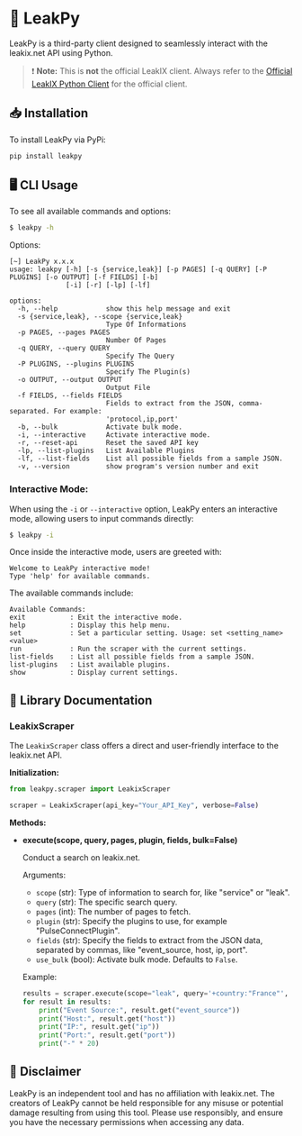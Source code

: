 # 🚀 LeakPy

LeakPy is a third-party client designed to seamlessly interact with the leakix.net API using Python.

> ❗ **Note:** This is **not** the official LeakIX client. Always refer to the [Official LeakIX Python Client](https://github.com/LeakIX/LeakIXClient-Python) for the official client.

## 📥 Installation

To install LeakPy via PyPi:

```bash
pip install leakpy
```

## 🖥️ CLI Usage 

To see all available commands and options:

```bash
$ leakpy -h
```

Options:

```plaintext
[~] LeakPy x.x.x
usage: leakpy [-h] [-s {service,leak}] [-p PAGES] [-q QUERY] [-P PLUGINS] [-o OUTPUT] [-f FIELDS] [-b]
              [-i] [-r] [-lp] [-lf]

options:
  -h, --help            show this help message and exit
  -s {service,leak}, --scope {service,leak}
                        Type Of Informations
  -p PAGES, --pages PAGES
                        Number Of Pages
  -q QUERY, --query QUERY
                        Specify The Query
  -P PLUGINS, --plugins PLUGINS
                        Specify The Plugin(s)
  -o OUTPUT, --output OUTPUT
                        Output File
  -f FIELDS, --fields FIELDS
                        Fields to extract from the JSON, comma-separated. For example:
                        'protocol,ip,port'
  -b, --bulk            Activate bulk mode.
  -i, --interactive     Activate interactive mode.
  -r, --reset-api       Reset the saved API key
  -lp, --list-plugins   List Available Plugins
  -lf, --list-fields    List all possible fields from a sample JSON.
  -v, --version         show program's version number and exit
```

### Interactive Mode:

When using the `-i` or `--interactive` option, LeakPy enters an interactive mode, allowing users to input commands directly:

```bash
$ leakpy -i
```

Once inside the interactive mode, users are greeted with:

```plaintext
Welcome to LeakPy interactive mode!
Type 'help' for available commands.
```

The available commands include:

```plaintext
Available Commands:
exit           : Exit the interactive mode.
help           : Display this help menu.
set            : Set a particular setting. Usage: set <setting_name> <value>
run            : Run the scraper with the current settings.
list-fields    : List all possible fields from a sample JSON.
list-plugins   : List available plugins.
show           : Display current settings.
```

## 📘 Library Documentation

### LeakixScraper

The `LeakixScraper` class offers a direct and user-friendly interface to the leakix.net API.

**Initialization:**

```python
from leakpy.scraper import LeakixScraper

scraper = LeakixScraper(api_key="Your_API_Key", verbose=False)
```

**Methods:**

- **execute(scope, query, pages, plugin, fields, bulk=False)**

    Conduct a search on leakix.net.

    Arguments:
    - `scope` (str): Type of information to search for, like "service" or "leak".
    - `query` (str): The specific search query.
    - `pages` (int): The number of pages to fetch.
    - `plugin` (str): Specify the plugins to use, for example "PulseConnectPlugin".
    - `fields` (str): Specify the fields to extract from the JSON data, separated by commas, like "event_source, host, ip, port".
    - `use_bulk` (bool): Activate bulk mode. Defaults to `False`.

    Example:

    ```python
    results = scraper.execute(scope="leak", query='+country:"France"', pages=5, plugin="PulseConnectPlugin", fields="event_source, host, ip, port", use_bulk=False)
    for result in results:
        print("Event Source:", result.get("event_source"))
        print("Host:", result.get("host"))
        print("IP:", result.get("ip"))
        print("Port:", result.get("port"))
        print("-" * 20)
    ```

## 🚫 Disclaimer

LeakPy is an independent tool and has no affiliation with leakix.net. The creators of LeakPy cannot be held responsible for any misuse or potential damage resulting from using this tool. Please use responsibly, and ensure you have the necessary permissions when accessing any data.
